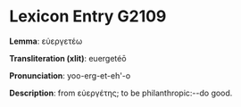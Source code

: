 # Lexicon Entry G2109

**Lemma**: εὐεργετέω

**Transliteration (xlit)**: euergetéō

**Pronunciation**: yoo-erg-et-eh'-o

**Description**:
from εὐεργέτης; to be philanthropic:--do good.
